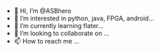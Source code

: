 - 👋 Hi, I’m @ASBhero
- 👀 I’m interested in python, java, FPGA, android...
- 🌱 I’m currently learning flater...
- 💞️ I’m looking to collaborate on ...
- 📫 How to reach me ...

<!---
ASBhero/ASBhero is a ✨ special ✨ repository because its `README.md` (this file) appears on your GitHub profile.
You can click the Preview link to take a look at your changes.
--->

